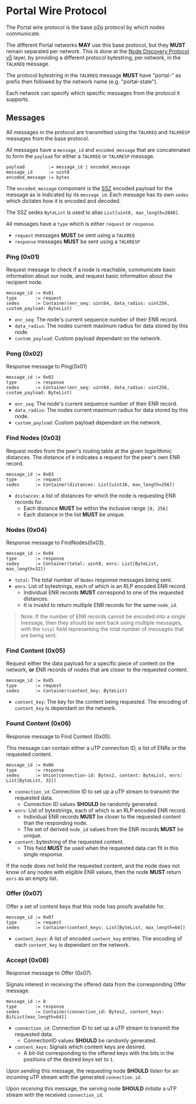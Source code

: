 # Portal Wire Protocol

The Portal wire protocol is the base p2p protocol by which nodes communicate.

The different Portal networks **MAY** use this base protocol, but they **MUST** remain separated per network.
This is done at the [Node Discovery Protocol v5](https://github.com/ethereum/devp2p/blob/master/discv5/discv5-wire.md#talkreq-request-0x05) layer, by providing a different protocol bytestring, per network, in the `TALKREQ` message.

The protocol bytestring in the `TALKREQ` message **MUST** have "portal-" as prefix then followed by the network name (e.g. "portal-state").

Each network can specify which specific messages from the protocol it supports.

## Messages

All messages in the protocol are transmitted using the `TALKREQ` and `TALKRESP` messages from the base protocol.

All messages have a `message_id` and `encoded_message` that are concatenated to form the `payload` for either a `TALKREQ` or `TALKRESP` message.

```
payload         := message_id | encoded_message
message_id      := uint8
encoded_message := bytes
```

The `encoded_message` component is the [SSZ](https://github.com/ethereum/consensus-specs/blob/dev/ssz/simple-serialize.md) encoded payload for the message as is indicated by its `message_id`. Each message has its own `sedes` which dictates how it is encoded and decoded.

The SSZ sedes `ByteList` is used to alias `List[uint8, max_length=2048]`.

All messages have a `type` which is either `request` or `response`.

* `request` messages **MUST** be sent using a `TALKREQ`
* `response` messages **MUST** be sent using a `TALKRESP`

### Ping (0x01)

Request message to check if a node is reachable, communicate basic information about our node, and request basic information about the recipient node.

```
message_id := 0x01
type       := request
sedes      := Container(enr_seq: uint64, data_radius: uint256, custom_payload: ByteList)
```

* `enr_seq`: The node's current sequence number of their ENR record.
* `data_radius`: The nodes current maximum radius for data stored by this node.
* `custom_payload`: Custom payload dependant on the network.

### Pong (0x02)

Response message to Ping(0x01)

```
message_id := 0x02
type       := response
sedes      := Container(enr_seq: uint64, data_radius: uint256, custom_payload: ByteList)
```

* `enr_seq`: The node's current sequence number of their ENR record.
* `data_radius`: The nodes current maximum radius for data stored by this node.
* `custom_payload`: Custom payload dependant on the network.

### Find Nodes (0x03)

Request nodes from the peer's routing table at the given logarithmic distances.  The distance of `0` indicates a request for the peer's own ENR record.

```
message_id := 0x03
type       := request
sedes      := Container(distances: List[uint16, max_length=256])
```

* `distances`: a list of distances for which the node is requesting ENR records for.
    * Each distance **MUST** be within the inclusive range `[0, 256]`
    * Each distance in the list **MUST** be unique.

### Nodes (0x04)

Response message to FindNodes(0x03).

```
message_id := 0x04
type       := response
sedes      := Container(total: uint8, enrs: List[ByteList, max_length=32])
```

* `total`: The total number of `Nodes` response messages being sent.
* `enrs`: List of bytestrings, each of which is an RLP encoded ENR record.
    * Individual ENR records **MUST** correspond to one of the requested distances.
    * It is invalid to return multiple ENR records for the same `node_id`.

> Note: If the number of ENR records cannot be encoded into a single message, then they should be sent back using multiple messages, with the `total` field representing the total number of messages that are being sent.

### Find Content (0x05)

Request either the data payload for a specific piece of content on the network, **or** ENR records of nodes that are closer to the requested content.

```
message_id := 0x05
type       := request
sedes      := Container(content_key: ByteList)
```

* `content_key`: The key for the content being requested. The encoding of `content_key` is dependant on the network.

### Found Content (0x06)

Response message to Find Content (0x05).

This message can contain either a uTP connection ID, a list of ENRs or the
requested content.

```
message_id := 0x06
type       := response
sedes      := Union[connection-id: Bytes2, content: ByteList, enrs: List[ByteList, 32]]
```

* `connection_id`: Connection ID to set up a uTP stream to transmit the requested data.
    * Connection ID values **SHOULD** be randomly generated.
* `enrs`: List of bytestrings, each of which is an RLP encoded ENR record.
    * Individual ENR records **MUST** be closer to the requested content than the responding node.
    * The set of derived `node_id` values from the ENR records **MUST** be unique.
* `content`: bytestring of the requested content.
    * This field **MUST** be used when the requested data can fit in this single response.

If the node does not hold the requested content, and the node does not know of any nodes with eligible ENR values, then the node **MUST** return `enrs` as an empty list.

### Offer (0x07)

Offer a set of content keys that this node has proofs available for.

```
message_id := 0x07
type       := request
sedes      := Container(content_keys: List[ByteList, max_length=64])
```

* `content_keys`: A list of encoded `content_key` entries. The encoding of each `content_key` is dependant on the network.

### Accept (0x08)

Response message to Offer (0x07).

Signals interest in receiving the offered data from the corresponding Offer message.

```
message_id := 8
type       := response
sedes      := Container(connection_id: Bytes2, content_keys: BitList[max_length=64]]
```

* `connection_id`: Connection ID to set up a uTP stream to transmit the requested data.
    * ConnectionID values **SHOULD** be randomly generated.
* `content_keys`: Signals which content keys are desired.
    * A bit-list corresponding to the offered keys with the bits in the positions of the desired keys set to `1`.

Upon *sending* this message, the requesting node **SHOULD** *listen* for an incoming uTP stream with the generated `connection_id`.

Upon *receiving* this message, the serving node **SHOULD** *initiate* a uTP stream with the received `connection_id`.
